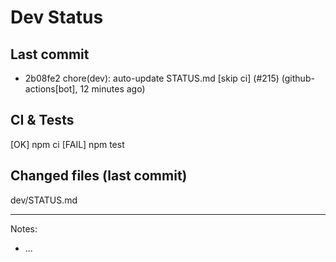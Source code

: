 # Dev Status

## Last commit
- 2b08fe2 chore(dev): auto-update STATUS.md [skip ci] (#215) (github-actions[bot], 12 minutes ago)
## CI & Tests
[OK] npm ci
[FAIL] npm test

## Changed files (last commit)
dev/STATUS.md

---
Notes:
- ...

